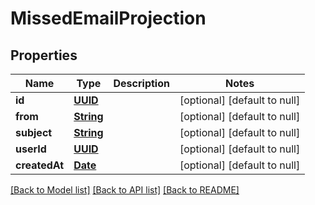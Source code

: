 # MissedEmailProjection
## Properties

Name | Type | Description | Notes
------------ | ------------- | ------------- | -------------
**id** | [**UUID**](UUID) |  | [optional] [default to null]
**from** | [**String**](string) |  | [optional] [default to null]
**subject** | [**String**](string) |  | [optional] [default to null]
**userId** | [**UUID**](UUID) |  | [optional] [default to null]
**createdAt** | [**Date**](DateTime) |  | [optional] [default to null]

[[Back to Model list]](../README#documentation-for-models) [[Back to API list]](../README#documentation-for-api-endpoints) [[Back to README]](../README)

